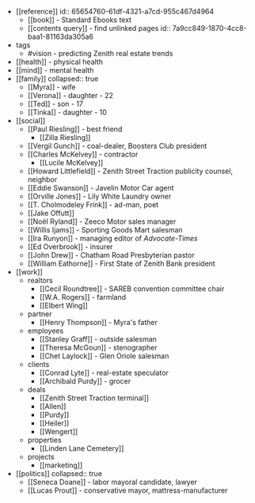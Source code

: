 - [[reference]]
  id:: 65654760-61df-4321-a7cd-955c467d4964
	- [[book]] - Standard Ebooks text
	- [[contents query]] - find unlinked pages
	  id:: 7a9cc849-1870-4cc8-baa1-81163da305a6
- tags
	- #vision - predicting Zenith real estate trends
- [[health]] - physical health
- [[mind]] - mental health
- [[family]]
  collapsed:: true
	- [[Myra]] - wife
	- [[Verona]] - daughter - 22
	- [[Ted]] - son - 17
	- [[Tinka]] - daughter - 10
- [[social]]
	- [[Paul Riesling]] - best friend
		- [[Zilla Riesling]]
	- [[Vergil Gunch]] - coal-dealer, Boosters Club president
	- [[Charles McKelvey]] - contractor
		- [[Lucile McKelvey]]
	- [[Howard Littlefield]] - Zenith Street Traction publicity counsel, neighbor
	- [[Eddie Swanson]] - Javelin Motor Car agent
	- [[Orville Jones]] - Lily White Laundry owner
	- [[T. Cholmodeley Frink]] - ad-man, poet
	- [[Jake Offutt]]
	- [[Noël Ryland]] - Zeeco Motor sales manager
	- [[Willis Ijams]] - Sporting Goods Mart salesman
	- [[Ira Runyon]] - managing editor of *Advocate-Times*
	- [[Ed Overbrook]] - insurer
	- [[John Drew]] - Chatham Road Presbyterian pastor
	- [[William Eathorne]] - First State of Zenith Bank president
- [[work]]
	- realtors
		- [[Cecil Roundtree]] - SAREB convention committee chair
		- [[W.A. Rogers]] - farmland
		- [[Elbert Wing]]
	- partner
		- [[Henry Thompson]] - Myra's father
	- employees
		- [[Stanley Graff]] - outside salesman
		- [[Theresa McGoun]] - stenographer
		- [[Chet Laylock]] - Glen Oriole salesman
	- clients
		- [[Conrad Lyte]] - real-estate speculator
		- [[Archibald Purdy]] - grocer
	- deals
		- [[Zenith Street Traction terminal]]
		- [[Allen]]
		- [[Purdy]]
		- [[Heiler]]
		- [[Wengert]]
	- properties
		- [[Linden Lane Cemetery]]
	- projects
		- [[marketing]]
- [[politics]]
  collapsed:: true
	- [[Seneca Doane]] - labor mayoral candidate, lawyer
	- [[Lucas Prout]] - conservative mayor, mattress-manufacturer